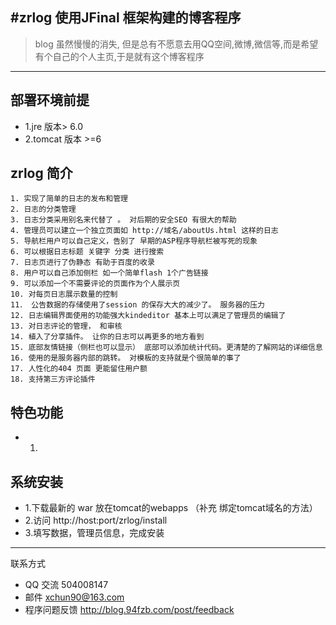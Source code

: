 
#zrlog 使用JFinal 框架构建的博客程序
---
> blog 虽然慢慢的消失, 但是总有不愿意去用QQ空间,微博,微信等,而是希望有个自己的个人主页,于是就有这个博客程序
---
## 部署环境前提
* 1.jre 版本> 6.0
* 2.tomcat 版本 >=6

## zrlog 简介
	1. 实现了简单的日志的发布和管理
	2. 日志的分类管理
	3. 日志分类采用别名来代替了 。 对后期的安全SEO 有很大的帮助
	4. 管理员可以建立一个独立页面如 http://域名/aboutUs.html 这样的日志
	5. 导航栏用户可以自己定义，告别了 早期的ASP程序导航栏被写死的现象 
	6. 可以根据日志标题 关键字 分类 进行搜索
	7. 日志页进行了伪静态 有助于百度的收录
	8. 用户可以自己添加侧栏 如一个简单flash 1个广告链接 
	9. 可以添加一个不需要评论的页面作为个人展示页
	10. 对每页日志展示数量的控制
	11． 公告数据的存储使用了session 的保存大大的减少了。 服务器的压力
	12. 日志编辑界面使用的功能强大kindeditor 基本上可以满足了管理员的编辑了
	13. 对日志评论的管理， 和审核
	14. 植入了分享插件。 让你的日志可以再更多的地方看到
	15. 底部友情链接（侧栏也可以显示） 底部可以添加统计代码。更清楚的了解网站的详细信息
	16. 使用的是服务器内部的跳转。 对模板的支持就是个很简单的事了
	17. 人性化的404 页面 更能留住用户额
	18. 支持第三方评论插件
	

## 特色功能
* 1.

## 系统安装

* 1.下载最新的 war 放在tomcat的webapps （补充 绑定tomcat域名的方法）
* 2.访问 http://host:port/zrlog/install
* 3.填写数据，管理员信息，完成安装

------------------------------
联系方式


* QQ 交流 504008147
* 邮件 xchun90@163.com
* 程序问题反馈  http://blog.94fzb.com/post/feedback
